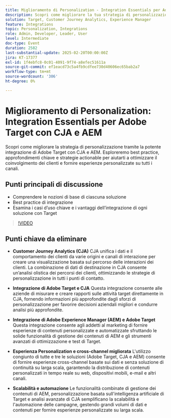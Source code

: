 ```yaml
---
title: Miglioramento di Personalization - Integration Essentials per Adobe Target con CJA e AEM
description: Scopri come migliorare la tua strategia di personalizzazione integrando Adobe Target con CJA e AEM, esplorando best practice, informazioni chiave e strategie fruibili per ottimizzare il coinvolgimento dei clienti e fornire esperienze personalizzate su tutti i canali.
solution: Target, Customer Journey Analytics, Experience Manager
feature: Integrations
topic: Personalization, Integrations
role: Admin, Developer, Leader, User
level: Intermediate
doc-type: Event
duration: 2582
last-substantial-update: 2025-02-20T00:00:00Z
jira: KT-17377
exl-id: 1f4ebfc8-0c01-4091-9f74-a8efec51611a
source-git-commit: ef1eacd73c5a4fb9cdfee730d40606ec65bab2a7
workflow-type: tm+mt
source-wordcount: '306'
ht-degree: 0%

---
```


# Miglioramento di Personalization: Integration Essentials per Adobe Target con CJA e AEM

Scopri come migliorare la strategia di personalizzazione tramite la potente integrazione di Adobe Target con CJA e AEM. Esploreremo best practice, approfondimenti chiave e strategie actionable per aiutarti a ottimizzare il coinvolgimento dei clienti e fornire esperienze personalizzate su tutti i canali.

## Punti principali di discussione

* Comprendere le nozioni di base di ciascuna soluzione
* Best practice di integrazione
* Esamina i casi d’uso chiave e i vantaggi dell’integrazione di ogni soluzione con Target

>[!VIDEO](https://video.tv.adobe.com/v/3444456/?learn=on&enablevpops)

## Punti chiave da eliminare

* **Customer Journey Analytics (CJA)** CJA unifica i dati e il comportamento dei clienti da varie origini e canali di interazione per creare una visualizzazione basata sul percorso delle interazioni dei clienti. La combinazione di dati di destinazione in CJA consente un’analisi olistica dei percorsi dei clienti, ottimizzando le strategie di personalizzazione in tutti i punti di contatto.

* **Integrazione di Adobe Target e CJA** Questa integrazione consente alle aziende di misurare e creare rapporti sulle attività target direttamente in CJA, fornendo informazioni più approfondite dagli sforzi di personalizzazione per favorire decisioni aziendali migliori e condurre analisi più approfondite.

* **Integrazione di Adobe Experience Manager (AEM) e Adobe Target** Questa integrazione consente agli addetti al marketing di fornire esperienze di contenuti personalizzate e automatizzate sfruttando le solide funzionalità di gestione dei contenuti di AEM e gli strumenti avanzati di ottimizzazione e test di Target.

* **Esperienza Personalization e cross-channel migliorata** L&#39;utilizzo congiunto di tutte e tre le soluzioni (Adobe Target, CJA e AEM) consente di fornire esperienze cross-channel basate sui dati e senza soluzione di continuità su larga scala, garantendo la distribuzione di contenuti personalizzati in tempo reale su web, dispositivi mobili, e-mail e altri canali.

* **Scalabilità e automazione** Le funzionalità combinate di gestione dei contenuti di AEM, personalizzazione basata sull&#39;intelligenza artificiale di Target e analisi avanzate di CJA semplificano la scalabilità e l&#39;automazione delle campagne, gestendo grandi volumi di dati e contenuti per fornire esperienze personalizzate su larga scala.
